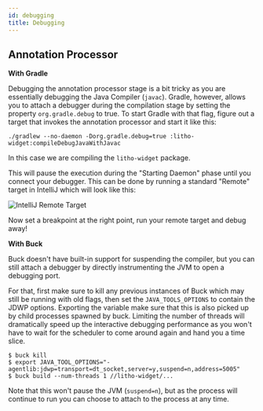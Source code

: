 ```yaml
---
id: debugging
title: Debugging
---
```


## Annotation Processor

**With Gradle**

Debugging the annotation processor stage is a bit tricky as you are essentially debugging the Java Compiler (`javac`).
Gradle, however, allows you to attach a debugger during the compilation stage by setting the property `org.gradle.debug` to true.
To start Gradle with that flag, figure out a target that invokes the annotation processor and start it like this:

```
./gradlew --no-daemon -Dorg.gradle.debug=true :litho-widget:compileDebugJavaWithJavac
```

In this case we are compiling the `litho-widget` package.

This will pause the execution during the "Starting Daemon" phase until you connect your debugger. This can be done by
running a standard "Remote" target in IntelliJ which will look like this:

![IntelliJ Remote Target](/images/remote-debugger.png)

Now set a breakpoint at the right point, run your remote target and debug away!

**With Buck**

Buck doesn't have built-in support for suspending the compiler, but you can still attach a debugger by directly
instrumenting the JVM to open a debugging port.

For that, first make sure to kill any previous instances of Buck which may still be running with old flags, then
set the `JAVA_TOOLS_OPTIONS` to contain the JDWP options. Exporting the variable
make sure that this is also picked up by child processes spawned by buck.
Limiting the number of threads will dramatically speed up the interactive
debugging performance as you won't have to wait for the scheduler to come around
again and hand you a time slice.

```
$ buck kill
$ export JAVA_TOOL_OPTIONS="-agentlib:jdwp=transport=dt_socket,server=y,suspend=n,address=5005"
$ buck build --num-threads 1 //litho-widget/...
```

Note that this won't pause the JVM (`suspend=n`), but as the process will continue to run you can choose to
attach to the process at any time.
